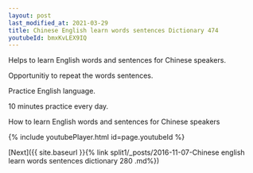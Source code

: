 ```yaml
---
layout: post
last_modified_at: 2021-03-29
title: Chinese English learn words sentences Dictionary 474 
youtubeId: bmxKvLEX9IQ
---
```

 
 
Helps to learn English words and sentences for Chinese speakers.

Opportunitiy to repeat the words sentences. 

Practice English language. 
 
10 minutes practice every day. 
 
How to learn English words and sentences for Chinese speakers 
 
{% include youtubePlayer.html id=page.youtubeId %}
 
 
[Next]({{ site.baseurl }}{% link  split1/_posts/2016-11-07-Chinese english learn words sentences dictionary 280 .md%})
 
